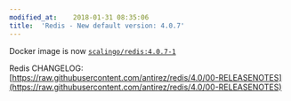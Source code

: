 ```yaml
---
modified_at:	2018-01-31 08:35:06
title:	'Redis - New default version: 4.0.7'
---
```


Docker image is now [`scalingo/redis:4.0.7-1`](https://hub.docker.com/r/scalingo/redis/)

Redis CHANGELOG: [https://raw.githubusercontent.com/antirez/redis/4.0/00-RELEASENOTES](https://raw.githubusercontent.com/antirez/redis/4.0/00-RELEASENOTES)
